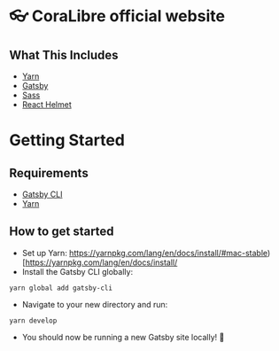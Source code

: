 # 👓 CoraLibre official website

## What This Includes
* [Yarn](https://yarnpkg.com/en/)
* [Gatsby](https://www.gatsbyjs.org/)
* [Sass](https://sass-lang.com)
* [React Helmet](https://github.com/nfl/react-helmet)

# Getting Started

## Requirements
* [Gatsby CLI](https://www.npmjs.com/package/gatsby-cli)
* [Yarn](https://yarnpkg.com/en/)

## How to get started
* Set up Yarn: https://yarnpkg.com/lang/en/docs/install/#mac-stable)[https://yarnpkg.com/lang/en/docs/install/
* Install the Gatsby CLI globally:
```
yarn global add gatsby-cli
```
* Navigate to your new directory and run:
```
yarn develop
```
* You should now be running a new Gatsby site locally! 🎉
